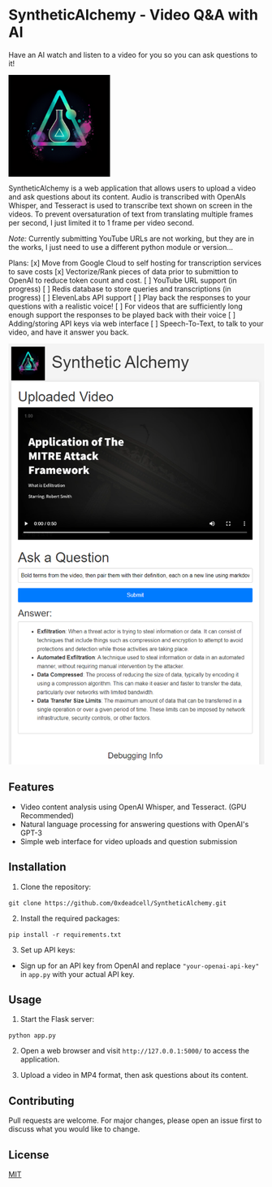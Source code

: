 # SyntheticAlchemy - Video Q&A with AI
Have an AI watch and listen to a video for you so you can ask questions to it!


<img src="./static/images/logo.png" alt="Logo" align="center" width="200" />

SyntheticAlchemy is a web application that allows users to upload a video and ask questions about its content. Audio is transcribed with OpenAIs Whisper, and Tesseract is used to transcribe text shown on screen in the videos. To prevent oversaturation of text from translating multiple frames per second, I just limited it to 1 frame per video second.

*Note:* Currently submitting YouTube URLs are not working, but they are in the works, I just need to use a different python module or version...

Plans:
[x] Move from Google Cloud to self hosting for transcription services to save costs
[x] Vectorize/Rank pieces of data prior to submittion to OpenAI to reduce token count and cost.
[ ] YouTube URL support (in progress)
[ ] Redis database to store queries and transcriptions (in progress)
[ ] ElevenLabs API support
    [ ] Play back the responses to your questions with a realistic voice!
    [ ] For videos that are sufficiently long enough support the responses to be played back with their voice 
[ ] Adding/storing API keys via web interface
[ ] Speech-To-Text, to talk to your video, and have it answer you back.

![Example Usage](example_usage.png)

## Features

- Video content analysis using OpenAI Whisper, and Tesseract. (GPU Recommended)
- Natural language processing for answering questions with OpenAI's GPT-3
- Simple web interface for video uploads and question submission

## Installation

1. Clone the repository:

`git clone https://github.com/0xdeadcell/SyntheticAlchemy.git`


2. Install the required packages:

`pip install -r requirements.txt`


3. Set up API keys:

- Sign up for an API key from OpenAI and replace `"your-openai-api-key"` in `app.py` with your actual API key.


## Usage

1. Start the Flask server:

`python app.py`

2. Open a web browser and visit `http://127.0.0.1:5000/` to access the application.

3. Upload a video in MP4 format, then ask questions about its content.

## Contributing

Pull requests are welcome. For major changes, please open an issue first to discuss what you would like to change.

## License

[MIT](https://choosealicense.com/licenses/mit/)
